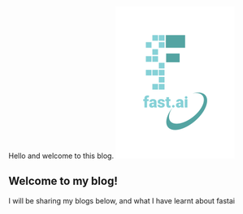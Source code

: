 Hello and welcome to this blog.
![Image of fast.ai logo](images/logo.png)

## Welcome to my blog!

I will be sharing my blogs below, and what I have learnt about fastai
